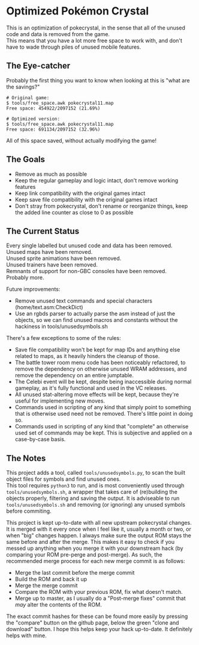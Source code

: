 Optimized Pokémon Crystal
=========================

This is an optimization of pokecrystal, in the sense that all of the unused code and data is removed from the game.  
This means that you have a lot more free space to work with, and don't have to wade through piles of unused mobile features.

The Eye-catcher
---------------

Probably the first thing you want to know when looking at this is "what are the savings?"

```
# Original game:
$ tools/free_space.awk pokecrystal11.map
Free space: 454922/2097152 (21.69%)

# Optimized version:
$ tools/free_space.awk pokecrystal11.map
Free space: 691134/2097152 (32.96%)
```

All of this space saved, without actually modifying the game!

The Goals
---------

* Remove as much as possible
* Keep the regular gameplay and logic intact, don't remove working features
* Keep link compatibility with the original games intact
* Keep save file compatibility with the original games intact
* Don't stray from pokecrystal, don't rename or reorganize things, keep the added line counter as close to 0 as possible

The Current Status
------------------

Every single labelled but unused code and data has been removed.  
Unused maps have been removed.  
Unused sprite animations have been removed.  
Unused trainers have been removed.  
Remnants of support for non-GBC consoles have been removed.  
Probably more.

Future improvements:
* Remove unused text commands and special characters (home/text.asm:CheckDict)
* Use an rgbds parser to actually parse the asm instead of just the objects, so we can find unused macros and constants without the hackiness in tools/unusedsymbols.sh

There's a few exceptions to some of the rules:
* Save file compatibility won't be kept for map IDs and anything else related to maps, as it heavily hinders the cleanup of those.
* The battle tower room menu code has been noticeably refactored, to remove the dependency on otherwise unused WRAM addresses, and remove the dependency on an entire jumptable.
* The Celebi event will be kept, despite being inaccessible during normal gameplay, as it's fully functional and used in the VC releases.
* All unused stat-altering move effects will be kept, because they're useful for implementing new moves.
* Commands used in scripting of any kind that simply point to something that is otherwise used need not be removed. There's little point in doing so.
* Commands used in scripting of any kind that "complete" an otherwise used set of commands may be kept. This is subjective and applied on a case-by-case basis.

The Notes
---------

This project adds a tool, called `tools/unusedsymbols.py`, to scan the built object files for symbols and find unused ones.  
This tool requires `python3` to run, and is most conveniently used through `tools/unusedsymbols.sh`, a wrapper that takes care of (re)building the objects properly, filtering and saving the output. It is adviseable to run `tools/unusedsymbols.sh` and removing (or ignoring) any unused symbols before commiting.

This project is kept up-to-date with all new upstream pokecrystal changes. It is merged with it every once when I feel like it, usually a month or two, or when "big" changes happen. I always make sure the output ROM stays the same before and after the merge. This makes it easy to check if you messed up anything when you merge it with your downstream hack (by comparing your ROM pre-perge and post-merge). As such, the recommended merge process for each new merge commit is as follows:
* Merge the last commit before the merge commit
* Build the ROM and back it up
* Merge the merge commit
* Compare the ROM with your previous ROM, fix what doesn't match.
* Merge up to master, as I usually do a "Post-merge fixes" commit that _may_ alter the contents of the ROM.

The exact commit hashes for these can be found more easily by pressing the "compare" button on the github page, below the green "clone and download" button. I hope this helps keep your hack up-to-date. It definitely helps with mine.
